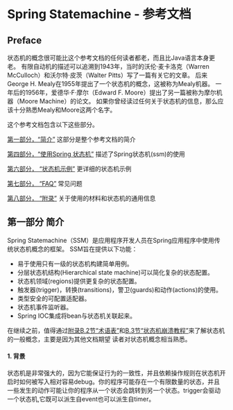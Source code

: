 # Spring Statemachine - 参考文档

## Preface

状态机的概念很可能比这个参考文档的任何读者都老，而且比Java语言本身更老。 有限自动机的描述可以追溯到1943年，当时的沃伦·麦卡洛克（Warren McCulloch）和沃尔特·皮茨（Walter Pitts）写了一篇有关它的文章。 后来George H. Mealy在1955年提出了一个状态机的概念，这被称为Mealy机器。 一年后的1956年，爱德华·F·摩尔（Edward F. Moore）提出了另一篇被称为摩尔机器（Moore Machine）的论文。 如果你曾经读过任何关于状态机的信息，那么应该十分熟悉Mealy和Moore这两个名字。

这个参考文档包含以下这些部分。

[第一部分，“简介”](https://docs.spring.io/spring-statemachine/docs/2.0.0.M2/reference/htmlsingle/#introduction) 这部分是整个参考文档的简介

[第四部分，“使用Spring 状态机”](https://docs.spring.io/spring-statemachine/docs/2.0.0.M2/reference/htmlsingle/#statemachine) 描述了Spring状态机(ssm)的使用

[第六部分， “状态机示例”](https://docs.spring.io/spring-statemachine/docs/2.0.0.M2/reference/htmlsingle/#statemachine-examples) 更详细的状态机示例

[第七部分， “FAQ”](https://docs.spring.io/spring-statemachine/docs/2.0.0.M2/reference/htmlsingle/#statemachine-faq) 常见问题

[第八部分， “附录”](https://docs.spring.io/spring-statemachine/docs/2.0.0.M2/reference/htmlsingle/#appendices) 关于使用的材料和状态机的通用信息



## 第一部分 简介

Spring Statemachine（SSM）是应用程序开发人员在Spring应用程序中使用传统状态机概念的框架。 SSM旨在提供以下功能：

* 易于使用只有一级的状态机构建简单用例。
* 分层状态机结构(Hierarchical state machine)可以简化复杂的状态配置。
* 状态机领域(regions)提供更复杂的状态配置。
* 触发器(trigger)，转换(transitions)，警卫(guards)和动作(actions)的使用。
* 类型安全的可配置适配器。
* 状态机事件监听器。
* Spring IOC集成将bean与状态机关联起来。

在继续之前，值得通过[附录B.2节“术语表”](https://docs.spring.io/spring-statemachine/docs/2.0.0.M2/reference/htmlsingle/#glossary)和[B.3节“状态机崩溃教程”](https://docs.spring.io/spring-statemachine/docs/2.0.0.M2/reference/htmlsingle/#crashcourse)来了解状态机的一般概念，主要是因为其他文档期望 读者对状态机概念相当熟悉。

#### 1. 背景

状态机是非常强大的，因为它能保证行为的一致性，并且依赖操作规则在状态机开启时如何被写入相对容易debug。你的程序可能存在一个有限数量的状态，并且一些发生的动作可能让你的程序从一个状态会跳转到另一个状态。trigger会驱动一个状态机,它既可以派生自event也可以派生自timer。



